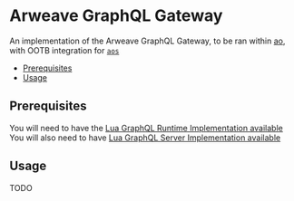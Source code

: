 # Arweave GraphQL Gateway

An implementation of the Arweave GraphQL Gateway, to be ran within [ao](https://ao.arweave.dev), with OOTB integration for [`aos`](https://github.com/permaweb/aos)

<!-- toc -->

- [Prerequisites](#prerequisites)
- [Usage](#usage)

<!-- tocstop -->

## Prerequisites

You will need to have the [Lua GraphQL Runtime Implementation available](../runtime)
You will also need to have [Lua GraphQL Server Implementation available](../server/)

## Usage

TODO
